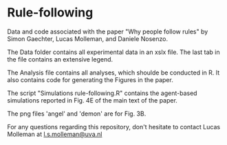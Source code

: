 # Rule-following
Data and code associated with the paper "Why people follow rules" by Simon  Gaechter, Lucas Molleman, and Daniele Nosenzo.

The Data folder contains all experimental data in an xslx file. The last tab in the file contains an extensive legend. 

The Analysis file contains all analyses, which shoulde be conducted in R. It also contains code for generating the Figures in the paper.

The script "Simulations rule-following.R" contains the agent-based simulations reported in Fig. 4E of the main text of the paper. 

The png files 'angel' and 'demon' are for Fig. 3B.

For any questions regarding this repository, don't hesitate to contact Lucas Molleman at l.s.molleman@uva.nl
